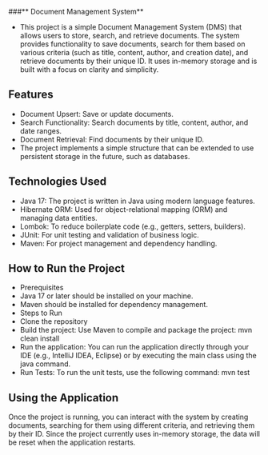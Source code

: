 ###** Document Management System**
 - This project is a simple Document Management System (DMS) that allows users to store, search, and retrieve documents. The system provides functionality to save documents, search for them based on various criteria (such as title, content, author, and creation date), and retrieve documents by their unique ID. It uses in-memory storage and is built with a focus on clarity and simplicity.

## Features
 - Document Upsert: Save or update documents.
 - Search Functionality: Search documents by title, content, author, and date ranges.
 - Document Retrieval: Find documents by their unique ID.
 - The project implements a simple structure that can be extended to use persistent storage in the future, such as databases.

## Technologies Used
 - Java 17: The project is written in Java using modern language features.
 - Hibernate ORM: Used for object-relational mapping (ORM) and managing data entities.
 - Lombok: To reduce boilerplate code (e.g., getters, setters, builders).
 - JUnit: For unit testing and validation of business logic.
 - Maven: For project management and dependency handling.
 
## How to Run the Project
 - Prerequisites
 - Java 17 or later should be installed on your machine.
 - Maven should be installed for dependency management.
 - Steps to Run
 - Clone the repository
 - Build the project: Use Maven to compile and package the project:
mvn clean install
 - Run the application: You can run the application directly through your IDE (e.g., IntelliJ IDEA, Eclipse) or by executing the main class using the java command.
 - Run Tests: To run the unit tests, use the following command:
mvn test

## Using the Application
Once the project is running, you can interact with the system by creating documents, searching for them using different criteria, and retrieving them by their ID. Since the project currently uses in-memory storage, the data will be reset when the application restarts.

